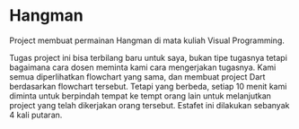 # Hangman
Project membuat permainan Hangman di mata kuliah Visual Programming.

Tugas project ini bisa terbilang baru untuk saya, bukan tipe tugasnya tetapi bagaimana cara dosen meminta kami cara mengerjakan tugasnya. Kami semua diperlihatkan flowchart yang sama, dan membuat project Dart berdasarkan flowchart tersebut. Tetapi yang berbeda, setiap 10 menit kami diminta untuk berpindah tempat ke tempt orang lain untuk melanjutkan project yang telah dikerjakan orang tersebut. Estafet ini dilakukan sebanyak 4 kali putaran.

